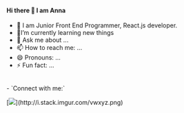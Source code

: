 
#### Hi there 👋 I am Anna

- 🔭 I am Junior Front End Programmer, React.js developer.
- 🌱I’m currently learning new things
- 💬 Ask me about ...
- 📫 How to reach me: ...
- 😄 Pronouns: ...
- ⚡ Fun fact: ...
<br/>
- 
`Connect with me:`


[![](https://img.icons8.com/dusk/50/000000/linkedin--v2.png"width="30px")](http://i.stack.imgur.com/vwxyz.png)
